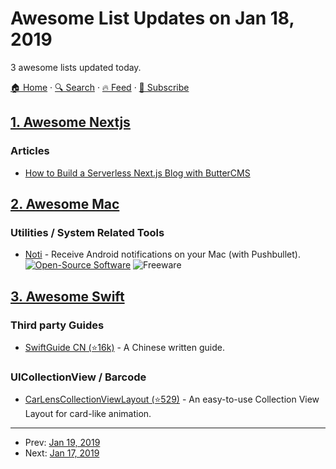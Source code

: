 # Awesome List Updates on Jan 18, 2019

3 awesome lists updated today.

[🏠 Home](/README.md) · [🔍 Search](https://www.trackawesomelist.com/search/) · [🔥 Feed](https://www.trackawesomelist.com/rss.xml) · [📮 Subscribe](https://trackawesomelist.us17.list-manage.com/subscribe?u=d2f0117aa829c83a63ec63c2f&id=36a103854c)



## [1. Awesome Nextjs](/content/unicodeveloper/awesome-nextjs/README.md)

### Articles

*   [How to Build a Serverless Next.js Blog with ButterCMS](https://buttercms.com/blog/next-js-cms-tutorial)

## [2. Awesome Mac](/content/jaywcjlove/awesome-mac/README.md)

### Utilities / System Related Tools

*   [Noti](https://noti.center/) - Receive Android notifications on your Mac (with Pushbullet). [![Open-Source Software](https://jaywcjlove.github.io/sb/ico/min-oss.svg "Open Source Software")](https://github.com/jariz/Noti) ![Freeware](https://jaywcjlove.github.io/sb/ico/min-free.svg "Freeware")

## [3. Awesome Swift](/content/matteocrippa/awesome-swift/README.md)

### Third party Guides

*   [SwiftGuide CN (⭐16k)](https://github.com/ipader/SwiftGuide) - A Chinese written guide.

### UICollectionView / Barcode

*   [CarLensCollectionViewLayout (⭐529)](https://github.com/netguru/CarLensCollectionViewLayout) - An easy-to-use Collection View Layout for card-like animation.

---

- Prev: [Jan 19, 2019](/content/2019/01/19/README.md)
- Next: [Jan 17, 2019](/content/2019/01/17/README.md)